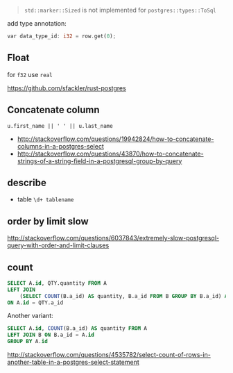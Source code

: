 >`std::marker::Sized` is not implemented for `postgres::types::ToSql`

add type annotation:

```rust
var data_type_id: i32 = row.get(0);
```

## Float

for `f32` use `real`

https://github.com/sfackler/rust-postgres

## Concatenate column

`u.first_name || ' ' || u.last_name`

- http://stackoverflow.com/questions/19942824/how-to-concatenate-columns-in-a-postgres-select
- http://stackoverflow.com/questions/43870/how-to-concatenate-strings-of-a-string-field-in-a-postgresql-group-by-query

## describe

- table `\d+ tablename`

## order by limit slow

http://stackoverflow.com/questions/6037843/extremely-slow-postgresql-query-with-order-and-limit-clauses

## count

```sql
SELECT A.id, QTY.quantity FROM A
LEFT JOIN
    (SELECT COUNT(B.a_id) AS quantity, B.a_id FROM B GROUP BY B.a_id) AS QTY
ON A.id = QTY.a_id
```

Another variant:

```sql
SELECT A.id, COUNT(B.a_id) AS quantity FROM A
LEFT JOIN B ON B.a_id = A.id
GROUP BY A.id
```

http://stackoverflow.com/questions/4535782/select-count-of-rows-in-another-table-in-a-postgres-select-statement
